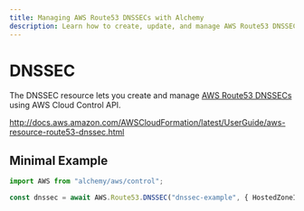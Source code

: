 ```yaml
---
title: Managing AWS Route53 DNSSECs with Alchemy
description: Learn how to create, update, and manage AWS Route53 DNSSECs using Alchemy Cloud Control.
---
```


# DNSSEC

The DNSSEC resource lets you create and manage [AWS Route53 DNSSECs](https://docs.aws.amazon.com/route53/latest/userguide/) using AWS Cloud Control API.

http://docs.aws.amazon.com/AWSCloudFormation/latest/UserGuide/aws-resource-route53-dnssec.html

## Minimal Example

```ts
import AWS from "alchemy/aws/control";

const dnssec = await AWS.Route53.DNSSEC("dnssec-example", { HostedZoneId: "example-hostedzoneid" });
```

